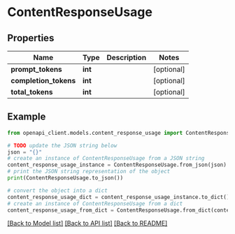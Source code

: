 # ContentResponseUsage


## Properties

Name | Type | Description | Notes
------------ | ------------- | ------------- | -------------
**prompt_tokens** | **int** |  | [optional] 
**completion_tokens** | **int** |  | [optional] 
**total_tokens** | **int** |  | [optional] 

## Example

```python
from openapi_client.models.content_response_usage import ContentResponseUsage

# TODO update the JSON string below
json = "{}"
# create an instance of ContentResponseUsage from a JSON string
content_response_usage_instance = ContentResponseUsage.from_json(json)
# print the JSON string representation of the object
print(ContentResponseUsage.to_json())

# convert the object into a dict
content_response_usage_dict = content_response_usage_instance.to_dict()
# create an instance of ContentResponseUsage from a dict
content_response_usage_from_dict = ContentResponseUsage.from_dict(content_response_usage_dict)
```
[[Back to Model list]](../README.md#documentation-for-models) [[Back to API list]](../README.md#documentation-for-api-endpoints) [[Back to README]](../README.md)


